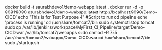 docker build -t saurabhdevo1/demo-webapp:latest .
docker run -d -p 8081:8080  saurabhdevo1/demo-webapp:latest
http://localhost:9090/Demo-CICD/
echo "This is for Test Purpose 4"
#Script to run cd pipeline
echo 'process is running'
cd /usr/share/tomcat7/bin
sudo systemctl stop tomcat
sudo cp /var/lib/jenkins/workspace/MyFirst_CI_Pipeline/target/Demo-CICD.war /var/lib/tomcat7/webapps
sudo chmod -R 755 /usr/share/tomcat7/webapps/Demo-CICD.war
cd /usr/share/tomcat7/bin
sudo ./startup.sh
